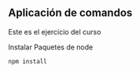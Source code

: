 ## Aplicación de comandos

Este es el ejercicio del curso

Instalar Paquetes de node

```
npm install
```
